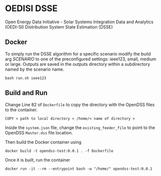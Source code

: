 # OEDISI DSSE
Open Energy Data Initiative - Solar Systems Integration Data and Analytics (OEDI-SI) Distribution System State Estimation (DSSE)

## Docker
To simply run the DSSE algorithm for a specific scenario modify the build arg *SCENARIO* to one of the preconfigured settings: ieee123, small, medium or large. Outputs are saved in the outputs directory within a subdirectory named by the scenario name.

```shell
bash run.sh ieee123
```

## Build and Run
Change Line 82 of `Dockerfile` to copy the directory with the OpenDSS files to the container.
```shell
COPY < path to local directory > /home/< name of directory >
```
Inside the `system.json` file, change the `existing_feeder_file` to point to the OpenDSS `Master.dss` file location. 

Then build the Docker container using
```shell
docker build -t opendss-test:0.0.1 . -f Dockerfile
```

Once it is built, run the container
```shell
docker run -it --rm --entrypoint bash -w "/home/" opendss-test:0.0.1
```
